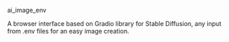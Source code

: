 ai_image_env

A browser interface based on Gradio library for Stable Diffusion, any input from .env files for an easy image creation.